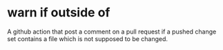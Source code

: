 
warn if outside of
=======

A github action that post a comment on a pull request if a pushed change set contains a file which is not supposed to be changed.

